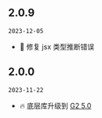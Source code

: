 ## 2.0.9

`2023-12-05`

- 🐞 修复 jsx 类型推断错误

## 2.0.0

`2023-11-22`

- 🔥 底层库升级到 [G2 5.0](https://github.com/antvis/g2)
